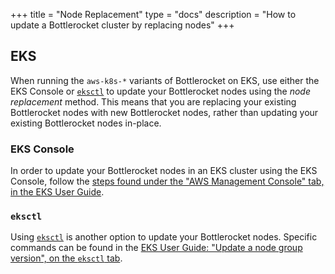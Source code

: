 +++
title = "Node Replacement"
type = "docs"
description = "How to update a Bottlerocket cluster by replacing nodes"
+++

## EKS

When running the `aws-k8s-*` variants of Bottlerocket on EKS, use either the EKS Console or [`eksctl`](https://eksctl.io/) to update your Bottlerocket nodes using the _node replacement_ method.
This means that you are replacing your existing Bottlerocket nodes with new Bottlerocket nodes, rather than updating your existing Bottlerocket nodes in-place.

### EKS Console

In order to update your Bottlerocket nodes in an EKS cluster using the EKS Console, follow the [steps found under the "AWS Management Console" tab, in the EKS User Guide](https://docs.aws.amazon.com/eks/latest/userguide/update-managed-node-group.html#mng-update).

### `eksctl`

Using [`eksctl`](https://eksctl.io/) is another option to update your Bottlerocket nodes.
Specific commands can be found in the [EKS User Guide: "Update a node group version", on the `eksctl` tab](https://docs.aws.amazon.com/eks/latest/userguide/update-managed-node-group.html#mng-update).
